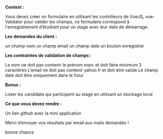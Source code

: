 <b>Context :</b>

Vous devez créer un formulaire en utilisant les contrôleurs de VueJS, vue-Validator pour valider les champs, ce formulaire correspond à l'enregistrement d’étudiant  pour un stage avec leur date de démarrage.

<b>Les demandes du client :</b>

un champ nom
un champ email
un champ date
un bouton enregistrer

<b>Les contraintes de validation de champs :</b>

Le nom ne doit pas contenir le prénom marc et doit faire minimum 3 caractères
L’email ne doit pas contenir yahoo.fr et doit etre valide
Le champ date doit être uniquement dans le futur

<b>Bonus :</b>

Lister les candidats qui participent au stage en utilisant un stockage local

<b>Ce que vous devez rendre : </b>

Un lien github avec la mini application


Merci d’envoyer vos résultats par email aux mails demandés !

bonne chance
